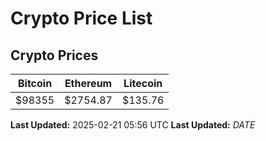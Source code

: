 # Crypto Price List

## Crypto Prices
| Bitcoin | Ethereum | Litecoin |
| ------- | -------- | -------- |
| $98355 | $2754.87 | $135.76 |
**Last Updated:** 2025-02-21 05:56 UTC
**Last Updated:** $DATE$

